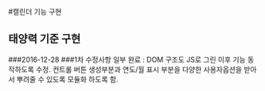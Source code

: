 #캘린더 기능 구현
## 태양력 기준 구현

###2016-12-28
###1차 수정사항 일부 완료 : DOM 구조도 JS로 그린 이후 기능 동작하도록 수정.
컨트롤 버튼 생성부분과
연도/월 표시 부분을 다양한 사용자옵션을 받아서 뿌려줄 수 있도록 모듈화 하도록 함.

